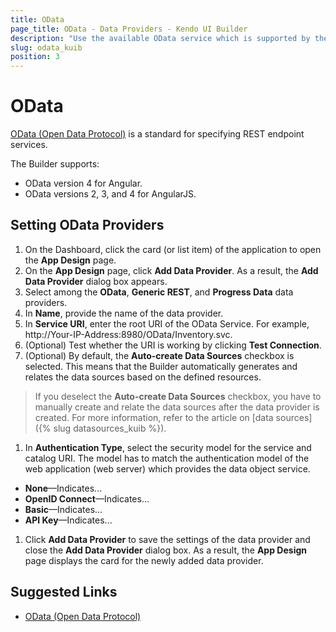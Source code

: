 ```yaml
---
title: OData
page_title: OData - Data Providers - Kendo UI Builder
description: "Use the available OData service which is supported by the Kendo UI Builder tool for creating and managing Angular and AngularJS-based web applications."
slug: odata_kuib
position: 3
---
```


# OData

[OData (Open Data Protocol)](http://www.odata.org/getting-started/basic-tutorial/) is a standard for specifying REST endpoint services.

The Builder supports:
* OData version 4 for Angular.
* OData versions 2, 3, and 4 for AngularJS.

## Setting OData Providers

1. On the Dashboard, click the card (or list item) of the application to open the **App Design** page.
1. On the **App Design** page, click **Add Data Provider**. As a result, the **Add Data Provider** dialog box appears.
1. Select among the **OData**, **Generic REST**, and **Progress Data** data providers.
1. In **Name**, provide the name of the data provider.
1. In **Service URI**, enter the root URI of the OData Service. For example, http://Your-IP-Address:8980/OData/Inventory.svc.
1. (Optional) Test whether the URI is working by clicking **Test Connection**.
1. (Optional) By default, the **Auto-create Data Sources** checkbox is selected. This means that the Builder automatically generates and relates the data sources based on the defined resources.

  > If you deselect the **Auto-create Data Sources** checkbox, you have to manually create and relate the data sources after the data provider is created. For more information, refer to the article on [data sources]({% slug datasources_kuib %}).

1. In **Authentication Type**, select the security model for the service and catalog URI. The model has to match the authentication model of the web application (web server) which provides the data object service.

  * **None**&mdash;Indicates...
  * **OpenID Connect**&mdash;Indicates...
  * **Basic**&mdash;Indicates...
  * **API Key**&mdash;Indicates...

1. Click **Add Data Provider** to save the settings of the data provider and close the **Add Data Provider** dialog box. As a result, the **App Design** page displays the card for the newly added data provider.

## Suggested Links

* [OData (Open Data Protocol)](http://www.odata.org/getting-started/basic-tutorial/)
